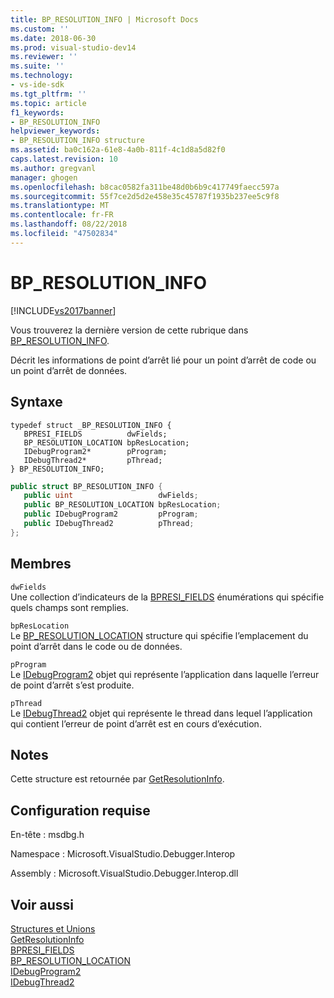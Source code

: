 ```yaml
---
title: BP_RESOLUTION_INFO | Microsoft Docs
ms.custom: ''
ms.date: 2018-06-30
ms.prod: visual-studio-dev14
ms.reviewer: ''
ms.suite: ''
ms.technology:
- vs-ide-sdk
ms.tgt_pltfrm: ''
ms.topic: article
f1_keywords:
- BP_RESOLUTION_INFO
helpviewer_keywords:
- BP_RESOLUTION_INFO structure
ms.assetid: ba0c162a-61e8-4a0b-811f-4c1d8a5d82f0
caps.latest.revision: 10
ms.author: gregvanl
manager: ghogen
ms.openlocfilehash: b8cac0582fa311be48d0b6b9c417749faecc597a
ms.sourcegitcommit: 55f7ce2d5d2e458e35c45787f1935b237ee5c9f8
ms.translationtype: MT
ms.contentlocale: fr-FR
ms.lasthandoff: 08/22/2018
ms.locfileid: "47502834"
---
```

# <a name="bpresolutioninfo"></a>BP_RESOLUTION_INFO
[!INCLUDE[vs2017banner](../../../includes/vs2017banner.md)]

Vous trouverez la dernière version de cette rubrique dans [BP_RESOLUTION_INFO](https://docs.microsoft.com/visualstudio/extensibility/debugger/reference/bp-resolution-info).  
  
Décrit les informations de point d’arrêt lié pour un point d’arrêt de code ou un point d’arrêt de données.  
  
## <a name="syntax"></a>Syntaxe  
  
```cpp#  
typedef struct _BP_RESOLUTION_INFO {   
   BPRESI_FIELDS          dwFields;  
   BP_RESOLUTION_LOCATION bpResLocation;  
   IDebugProgram2*        pProgram;  
   IDebugThread2*         pThread;  
} BP_RESOLUTION_INFO;  
```  
  
```csharp  
public struct BP_RESOLUTION_INFO {   
   public uint                   dwFields;  
   public BP_RESOLUTION_LOCATION bpResLocation;  
   public IDebugProgram2         pProgram;  
   public IDebugThread2          pThread;  
};  
```  
  
## <a name="members"></a>Membres  
 `dwFields`  
 Une collection d’indicateurs de la [BPRESI_FIELDS](../../../extensibility/debugger/reference/bpresi-fields.md) énumérations qui spécifie quels champs sont remplies.  
  
 `bpResLocation`  
 Le [BP_RESOLUTION_LOCATION](../../../extensibility/debugger/reference/bp-resolution-location.md) structure qui spécifie l’emplacement du point d’arrêt dans le code ou de données.  
  
 `pProgram`  
 Le [IDebugProgram2](../../../extensibility/debugger/reference/idebugprogram2.md) objet qui représente l’application dans laquelle l’erreur de point d’arrêt s’est produite.  
  
 `pThread`  
 Le [IDebugThread2](../../../extensibility/debugger/reference/idebugthread2.md) objet qui représente le thread dans lequel l’application qui contient l’erreur de point d’arrêt est en cours d’exécution.  
  
## <a name="remarks"></a>Notes  
 Cette structure est retournée par [GetResolutionInfo](../../../extensibility/debugger/reference/idebugbreakpointresolution2-getresolutioninfo.md).  
  
## <a name="requirements"></a>Configuration requise  
 En-tête : msdbg.h  
  
 Namespace : Microsoft.VisualStudio.Debugger.Interop  
  
 Assembly : Microsoft.VisualStudio.Debugger.Interop.dll  
  
## <a name="see-also"></a>Voir aussi  
 [Structures et Unions](../../../extensibility/debugger/reference/structures-and-unions.md)   
 [GetResolutionInfo](../../../extensibility/debugger/reference/idebugbreakpointresolution2-getresolutioninfo.md)   
 [BPRESI_FIELDS](../../../extensibility/debugger/reference/bpresi-fields.md)   
 [BP_RESOLUTION_LOCATION](../../../extensibility/debugger/reference/bp-resolution-location.md)   
 [IDebugProgram2](../../../extensibility/debugger/reference/idebugprogram2.md)   
 [IDebugThread2](../../../extensibility/debugger/reference/idebugthread2.md)

